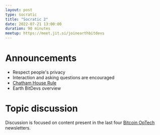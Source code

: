 ```yaml
---
layout: post
type: socratic
title: "Socratic 2"
date: 2022-07-21 13:00:00
duration: 90 minutes
meetup: https://meet.jit.si/joinearthbitdevs
---
```


# Announcements
- Respect people's privacy
- Interaction and asking questions are encouraged
- [Chatham House Rule](https://www.chathamhouse.org/about-us/chatham-house-rule)
- Earth BitDevs overview

# Topic discussion 
Discussion is focused on content present in the last four [Bitcoin OpTech](https://bitcoinops.org/) newsletters.
